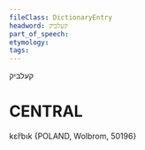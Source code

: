 ```yaml
---
fileClass: DictionaryEntry
headword: קעלביק
part_of_speech: 
etymology: 
tags: 
---
```

קעלביק

CENTRAL
========

kɛlʲbɩk {POLAND, Wolbrom, 50196}